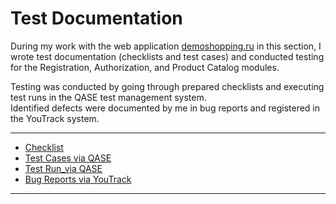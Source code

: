 # Test Documentation 

During my work with the web application [demoshopping.ru](https://demoshopping.ru/) in this section, I wrote test documentation (checklists and test cases) and conducted testing for the Registration, Authorization, and Product Catalog modules.  

Testing was conducted by going through prepared checklists and executing test runs in the QASE test management system.  
Identified defects were documented by me in bug reports and registered in the YouTrack system.

---


- [Checklist](https://docs.google.com/spreadsheets/d/189EKhVJ4yraRebp_qshSJNOhojF-be1TDbqYsy3PvQc/edit?usp=sharing)  
- [Test Cases via QASE](https://github.com/alevtinasemeniuk/docs/blob/main/Test_Cases.pdf) 
- [Test Run_via QASE](https://github.com/alevtinasemeniuk/docs/blob/main/Test_Run.pdf)
- [Bug Reports via YouTrack](https://github.com/alevtinasemeniuk/docs/blob/main/Bug_Reports.xlsx)


---
